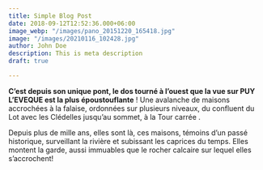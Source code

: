 ```yaml
---
title: Simple Blog Post
date: 2018-09-12T12:52:36.000+06:00
image_webp: "/images/pano_20151220_165418.jpg"
image: "/images/20210116_102428.jpg"
author: John Doe
description: This is meta description
draft: true

---
```

**C’est depuis son unique pont, le dos tourné à l’ouest que la vue sur PUY L’EVEQUE est la plus époustouflante** ! Une avalanche de maisons accrochées à la falaise, ordonnées sur plusieurs niveaux, du confluent du Lot avec les Clédelles jusqu’au  sommet, à la Tour carrée . 

Depuis plus de mille ans, elles sont là, ces maisons, témoins d’un passé historique, surveillant la rivière et subissant les caprices du temps. Elles montent la garde,  aussi immuables que le rocher calcaire sur lequel elles s’accrochent!